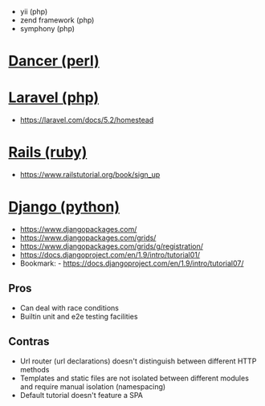 - yii (php)
- zend framework (php)
- symphony (php)

# [Dancer (perl)](http://perldancer.org)

# [Laravel (php)](https://laravel.com)
- https://laravel.com/docs/5.2/homestead

# [Rails (ruby)](http://rubyonrails.org)
- https://www.railstutorial.org/book/sign_up

# [Django (python)](https://www.djangoproject.com)
- https://www.djangopackages.com/
- https://www.djangopackages.com/grids/
- https://www.djangopackages.com/grids/g/registration/
- https://docs.djangoproject.com/en/1.9/intro/tutorial01/
- Bookmark: - https://docs.djangoproject.com/en/1.9/intro/tutorial07/

## Pros
- Can deal with race conditions
- Builtin unit and e2e testing facilities

## Contras
- Url router (url declarations) doesn't distinguish between different HTTP methods
- Templates and static files are not isolated between different modules and require manual isolation (namespacing)
- Default tutorial doesn't feature a SPA
